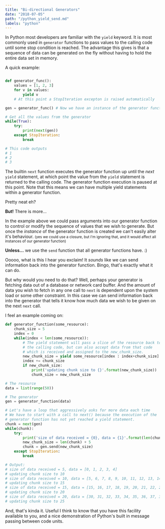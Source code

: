 ```yaml
---
title: "Bi-directional Generators"
date: "2018-07-05"
path: "/python_yield_send.md"
labels: "python"
---
```

In Python most developers are familiar with the `yield` keyword. It is most commonly used in `generator` functions to pass values to the calling code until some stop condition is reached. The advantage this gives is that a sequence of data can be generated on the fly without having to hold the entire data set in memory.

A quick example:
```python

def generator_func():
    values = [1, 2, 3]
    for v in values:
        yield v
    # At this point a StopIteration excepton is raised automatically

gen = generator_func() # Now we have an instance of the generator function

# Get all the values from the generator
while(True):
    try:
        print(next(gen))
    except StopIteration:
        break

# This code outputs
# 1
# 2
# 3
```

The builtin `next` function executes the generator function up until the *next* `yield` statement, at which point the value from the `yield` statement is returned to the calling code. The generator function execution is paused at this point. Note that this means we can have multiple yield statements within a generator function. 

Pretty neat eh? 

**But!** There is more...

In the example above we could pass arguments into our generator function to control or modify the sequence of values that we wish to generate. But once the *instance* of the generator function is created we can't easily alter it's behaviour. 
<small>(yes we could use a closure, but I'm ignoring that, and it would affect all instances of our generator function)</small>

**Unless...** we use the `send` function that all generator functions have. :)

Ooooo, what is this I hear you exclaim! It *sounds* like we can send information back into the generator function. Bingo, that's exactly what it can do.

But why would you need to do that?
Well, perhaps your generator is fetching data out of a database or network card buffer. And the amount of data you wish to fetch in any one call to `next` is dependent upon the system load or some other constraint. In this case we can send information back into the generator that tells it know how much data we wish to be given on the next `next` call. 

I feel an example coming on:
```python
def generator_function(some_resource):
    chunk_size = 5
    index = 0
    while(index < len(some_resource)):
        # The yield statement will pass a slice of the resource back to
        # the calling code, but can also accept data from that code
        # which is received and assigned to the new_chunk_size.
        new_chunk_size = yield some_resource[index : index+chunk_size]
        index += chunk_size
        if new_chunk_size:
            print('updating chunk size to {}'.format(new_chunk_size))
            chunk_size = new_chunk_size

# The resource
data = list(range(50))

# The generator
gen = generator_function(data)

# Let's have a loop that aggressively asks for more data each time
# We have to start with a call to next() because the execution of the
# generator function has not yet reached a yield statement.
chunk = next(gen)
while(chunk):
    try:
        print('size of data received = {0}, data = {1}'.format(len(chunk), chunk))
        new_chunk_size = len(chunk) + 5
        chunk = gen.send(new_chunk_size)
    except StopIteration:
        break

# Output:
# size of data received = 5, data = [0, 1, 2, 3, 4]
# updating chunk size to 10
# size of data received = 10, data = [5, 6, 7, 8, 9, 10, 11, 12, 13, 14]
# updating chunk size to 15
# size of data received = 15, data = [15, 16, 17, 18, 19, 20, 21, 22, 23, 24, 25, 26, 27, 28, 29]
# updating chunk size to 20
# size of data received = 20, data = [30, 31, 32, 33, 34, 35, 36, 37, 38, 39, 40, 41, 42, 43, 44, 45, 46, 47, 48, 49]
# updating chunk size to 25
```

And, that's kinda it. Useful I think to know that you have this facility available to you, and a nice demonstration of Python's built in message passing between code units.